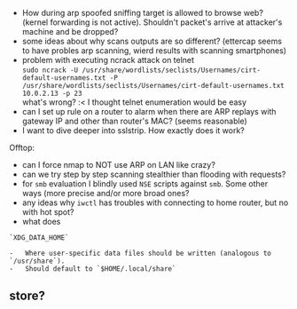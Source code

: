 - How during arp spoofed sniffing target is allowed to browse web? (kernel forwarding is not active). Shouldn't packet's arrive at attacker's machine and be dropped?  
- some ideas about why scans outputs are so different? (ettercap seems to have probles arp scanning, wierd results with scanning smartphones)  
- problem with executing ncrack attack on telnet  
`sudo ncrack -U /usr/share/wordlists/seclists/Usernames/cirt-default-usernames.txt -P /usr/share/wordlists/seclists/Usernames/cirt-default-usernames.txt 10.0.2.13 -p 23`  
what's wrong? :< I thought telnet enumeration would be easy  
- can I set up rule on a router to alarm when there are ARP replays with gateway IP and other than router's MAC? (seems reasonable)  
- I want to dive deeper into sslstrip. How exactly does it work?  


Offtop:
- can I force nmap to NOT use ARP on LAN like crazy?  
- can we try step by step scanning stealthier than flooding with requests?  
- for `smb` evaluation I blindly used `NSE` scripts against `smb`. Some other ways (more precise and/or more broad ones?  
- any ideas why `iwctl` has troubles with connecting to home router, but no with hot spot?  
- what does 
```
`XDG_DATA_HOME`

-   Where user-specific data files should be written (analogous to `/usr/share`).
-   Should default to `$HOME/.local/share`
```
store?
- 